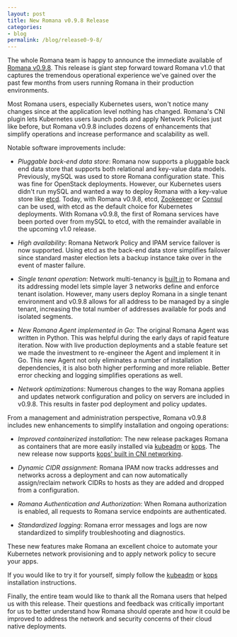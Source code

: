 ```yaml
---
layout: post
title: New Romana v0.9.8 Release
categories:
- blog
permalink: /blog/release0-9-8/
---
```


The whole Romana team is happy to announce the immediate available of [Romana v0.9.8](https://github.com/romana/romana).  This release is giant step forward toward Romana v1.0 that captures the tremendous operational experience we've gained over the past few months from users running Romana in their production environments.

Most Romana users, especially Kubernetes users, won't notice many changes since at the application level nothing has changed. Romana's CNI plugin lets Kubernetes users launch pods and apply Network Policies just like before, but Romana v0.9.8 includes dozens of enhancements that simplify operations and increase performance and scalability as well.

Notable software improvements include:

* *Pluggable back-end data store*:  Romana now supports a pluggable back end data store that supports both relational and key-value data models. Previously, mySQL was used to store Romana configuration state. This was fine for OpenStack deployments. However, our Kubernetes users didn't run mySQL and wanted a way to deploy Romana with a key-value store like [etcd](https://github.com/coreos/etcd). Today, with Romana v0.9.8, etcd, [Zookeeper](https://zookeeper.apache.org/) or [Consul](https://www.consul.io/) can be used, with etcd as the default choice for Kubernetes deployments. With Romana v0.9.8, the first of Romana services have been ported over from mySQL to etcd, with the remainder available in the upcoming v1.0 release.

* *High availability*: Romana Network Policy and IPAM service failover is now supported. Using etcd as the back-end data store simplifies failover since standard master election lets a backup instance take over in the event of master failure.

* *Single tenant operation*: Network multi-tenancy is [built in](http://www.romana.io/how/romana_details/#romana-tenant-isolation) to Romana and its addressing model lets simple layer 3 networks define and enforce tenant isolation.  However, many users deploy Romana in a single tenant environment and v0.9.8 allows for all address to be managed by a single tenant, increasing the total number of addresses available for pods and isolated segments.

* *New Romana Agent implemented in Go*: The original Romana Agent was written in Python. This was helpful during the early days of rapid feature iteration. Now with live production deployments and a stable feature set we made the investment to re-engineer the Agent and implement it in Go. This new Agent not only eliminates a number of installation dependencies, it is also both higher performing and more reliable. Better error checking and logging simplifies operations as well.

* *Network optimizations*: Numerous changes to the way Romana applies and updates network configuration and policy on servers are included in v0.9.8. This results in faster pod deployment and policy updates.

From a management and administration perspective, Romana v0.9.8 includes new enhancements to simplify installation and ongoing operations:

* *Improved containerized installation*: The new release packages Romana as containers that are more easily installed via [kubeadm](https://kubernetes.io/docs/getting-started-guides/kubeadm/) or [kops](https://kubernetes.io/docs/getting-started-guides/kops/). The new release now supports [kops' built in CNI networking](https://github.com/kubernetes/kops/blob/master/docs/networking.md#supported-cni-networking).

* *Dynamic CIDR assignment*: Romana IPAM now tracks addresses and networks across a deployment and can now automatically assign/reclaim network CIDRs to hosts as they are added and dropped from a configuration.

* *Romana Authentication and Authorization*: When Romana authorization is enabled, all requests to Romana service endpoints are authenticated.

* *Standardized logging*: Romana error messages and logs are now standardized to simplify troubleshooting and diagnostics.

These new features make Romana an excellent choice to automate your Kubernetes network provisioning and to apply network policy to secure your apps. 

If you would like to try it for yourself, simply follow the 
[kubeadm](https://kubernetes.io/docs/getting-started-guides/kubeadm/) or [kops](https://kubernetes.io/docs/getting-started-guides/kops/) 
installation instructions.

Finally, the entire team would like to thank all the Romana users that helped us with this release. Their questions and feedback was critically important for us to better understand how Romana should operate and how it could be improved to address the network and security concerns of their cloud native deployments.
